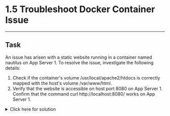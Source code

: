# 1.5 Troubleshoot Docker Container Issue
---
## Task
An issue has arisen with a static website running in a container named nautilus on App Server 1. To resolve the issue, investigate the following details:

1. Check if the container's volume /usr/local/apache2/htdocs is correctly mapped with the host's volume /var/www/html.
2. Verify that the website is accessible on host port 8080 on App Server 1. Confirm that the command curl http://localhost:8080/ works on App Server 1.

<details>
  <summary>Click here for solution</summary>
  
## Solution7
1. SSH into App Server 1
2. Check the volume mapping
```bash
docker inspect nautilus --format '{{ range .Mounts }}{{ .Source }} -> {{ .Destination }}{{ println }}{{ end }}'
# Expected output: /var/www/html -> /usr/local/apache2/htdocs
```
3. Verify container status
```bash
docker ps -a | grep nautilus
# Note exit code
```
4. Check container logs
```bash
docker logs nautilus
```
Logs should show a clean startup and graceful shutdown (SIGWINCH). We know the mount is correct, so maybe the issue is how the container was started
5. Try starting container with -d
```bash
docker rm nautilus
docker run --name nautilus -d -p 8080:80 -v /var/www/html:/usr/local/apache2/htdocs httpd
```
6. Test website accessibility
```bash
docker ps
curl http://localhost:8080
```
Now the container works, the issue was that -d (for detached) was missing.

### Summary:
The Apache container nautilus was exiting immediately after startup on App Server 1, causing the static website to be inaccessible on localhost:8080

The content directory /var/www/html on the host existed and was properly populated, but the container itself was originally started without the -d (detached) flag.  
This caused the container to shutdown gracefully after launch as seen in the logs.

Solution: Container was re-created and started properly  
Optionally: Add --restart unless-stopped for resilience

</details>
